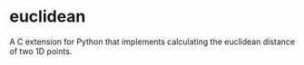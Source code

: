 # euclidean
A C extension for Python that implements calculating the euclidean distance of two 1D points.
